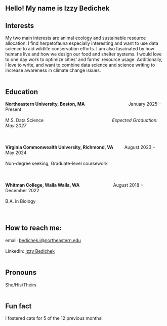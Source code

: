 ## Hello! My name is Izzy Bedichek

## Interests
My two main interests are animal ecology and sustainable resource allocation. I find herpetofauna especially interesting and want to use data science to aid wildlife conservation efforts. 
I am also fascinated by how humans live and how we design our food and shelter systems. I would love to one day work to optimize cities' and farms' resource usage. Additionally, I love to write, and want to combine data science and science writing to increase awareness in climate change issues.
<br></br>

## Education
**Northeastern University, Boston, MA** &nbsp;  &nbsp;  &nbsp;  &nbsp;  &nbsp;  &nbsp;  &nbsp;  &nbsp;  &nbsp;  &nbsp;  &nbsp;  &nbsp;  &nbsp;  &nbsp;  &nbsp;  &nbsp;  &nbsp;  January 2025 − Present <br></br>
M.S. Data Science &nbsp;  &nbsp;  &nbsp;  &nbsp;  &nbsp;  &nbsp;	&nbsp;  &nbsp;  &nbsp;	&nbsp;  &nbsp;  &nbsp;  &nbsp;  &nbsp;	&nbsp;  &nbsp;  &nbsp;  &nbsp;  &nbsp;  &nbsp;  &nbsp;	&nbsp;  &nbsp;  &nbsp;  &nbsp; &nbsp;  &nbsp;   *Expected Graduation: May 2027*
<br></br>
<br></br>
**Virginia Commonwealth University, Richmond, VA** &nbsp;  &nbsp;  &nbsp;  &nbsp;  August 2023 − May 2024 <br></br>
Non-degree seeking, Graduate-level coursework
<br></br>
<br></br>
**Whitman College, Walla Walla, WA**	&nbsp;  &nbsp;  &nbsp;  &nbsp;  &nbsp;  &nbsp;  &nbsp;  &nbsp;  &nbsp;  &nbsp;  &nbsp;  &nbsp;  &nbsp;  August 2018 − December 2022 <br></br>
B.A. in Biology								    
<br></br>

## How to reach me:
email: bedichek.i@northeastern.edu <br></br>
LinkedIn: [Izzy Bedichek](https://www.linkedin.com/in/isabelle-bedichek-b91696204/)
<br></br>

## Pronouns
She/His/Theirs
<br></br>

## Fun fact
I fostered cats for 5 of the 12 previous months!



<!--
**IzzyBedic/IzzyBedic** is a ✨ _special_ ✨ repository because its `README.md` (this file) appears on your GitHub profile.
